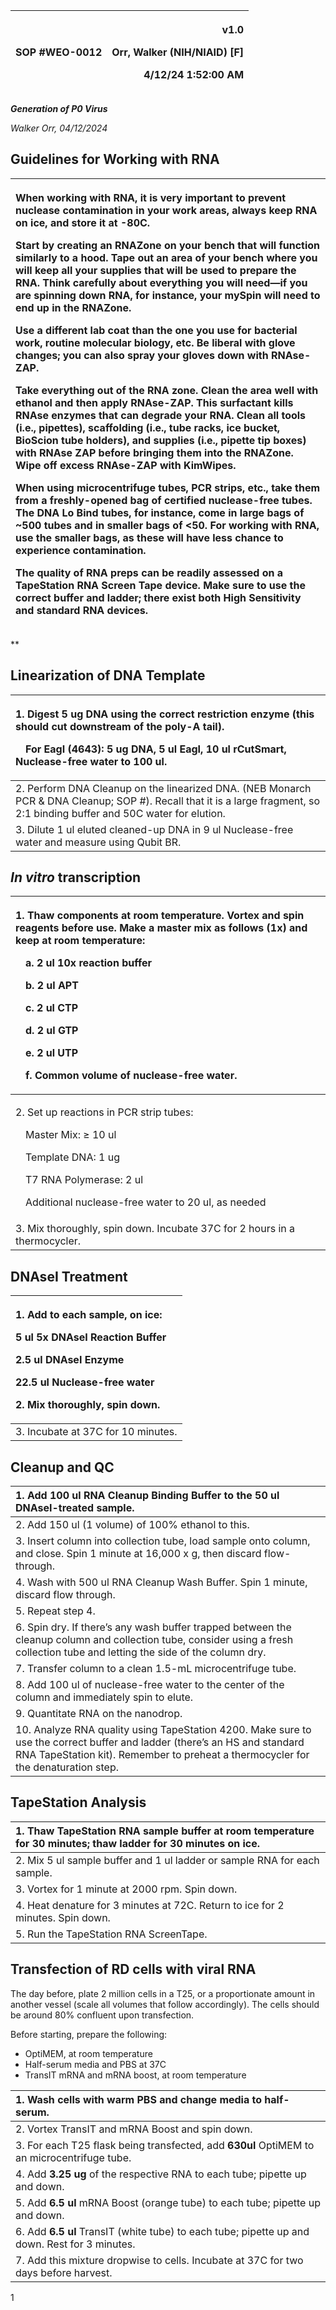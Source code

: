 ﻿|SOP #WEO-0012                   |<p>v1.0</p><p>Orr, Walker (NIH/NIAID) [F]</p><p>4/12/24 1:52:00 AM</p>|
| :- | -: |

***Generation of P0 Virus***

*Walker Orr, 04/12/2024*

## **Guidelines for Working with RNA**

|<p>When working with RNA, it is very important to prevent nuclease contamination in your work areas, always keep RNA on ice, and store it at -80C.</p><p>Start by creating an RNAZone on your bench that will function similarly to a hood. Tape out an area of your bench where you will keep all your supplies that will be used to prepare the RNA. Think carefully about everything you will need—if you are spinning down RNA, for instance, your mySpin will need to end up in the RNAZone.</p><p>Use a different lab coat than the one you use for bacterial work, routine molecular biology, etc. Be liberal with glove changes; you can also spray your gloves down with RNAse-ZAP.</p><p>Take everything out of the RNA zone. Clean the area well with ethanol and then apply RNAse-ZAP. This surfactant kills RNAse enzymes that can degrade your RNA. Clean all tools (i.e., pipettes), scaffolding (i.e., tube racks, ice bucket, BioScion tube holders), and supplies (i.e., pipette tip boxes) with RNAse ZAP before bringing them into the RNAZone. Wipe off excess RNAse-ZAP with KimWipes.</p><p>When using microcentrifuge tubes, PCR strips, etc., take them from a freshly-opened bag of certified nuclease-free tubes. The DNA Lo Bind tubes, for instance, come in large bags of ~500 tubes and in smaller bags of <50. For working with RNA, use the smaller bags, as these will have less chance to experience contamination.</p><p>The quality of RNA preps can be readily assessed on a TapeStation RNA Screen Tape device. Make sure to use the correct buffer and ladder; there exist both High Sensitivity and standard RNA devices.</p>|
| :- |

**

## **Linearization of DNA Template**

|<p>1. Digest 5 ug DNA using the correct restriction enzyme (this should cut downstream of the poly-A tail).</p><p>&emsp;For EagI (4643): 5 ug DNA, 5 ul EagI, 10 ul rCutSmart, Nuclease-free water to 100 ul.</p>|
| :- |
|2. Perform DNA Cleanup on the linearized DNA. (NEB Monarch PCR & DNA Cleanup; SOP #). Recall that it is a large fragment, so 2:1 binding buffer and 50C water for elution.|
|3. Dilute 1 ul eluted cleaned-up DNA in 9 ul Nuclease-free water and measure using Qubit BR.|

## ***In vitro* transcription**

|<p>1. Thaw components at room temperature. Vortex and spin reagents before use. Make a master mix as follows (1x) and keep at room temperature:</p><p>&emsp;a. 2 ul 10x reaction buffer</p><p>&emsp;b. 2 ul APT</p><p>&emsp;c. 2 ul CTP</p><p>&emsp;d. 2 ul GTP</p><p>&emsp;e. 2 ul UTP</p><p>&emsp;f. Common volume of nuclease-free water.</p>|
| :- |
|<p>2. Set up reactions in PCR strip tubes:</p><p>&emsp;Master Mix: ≥ 10 ul</p><p>&emsp;Template DNA: 1 ug</p><p>&emsp;T7 RNA Polymerase: 2 ul</p><p>&emsp;Additional nuclease-free water to 20 ul, as needed</p>|
|3. Mix thoroughly, spin down. Incubate 37C for 2 hours in a thermocycler.|

## **DNAseI Treatment**

|<p>1. Add to each sample, on ice:</p><p>5 ul 5x DNAseI Reaction Buffer</p><p>2\.5 ul DNAseI Enzyme</p><p>22\.5 ul Nuclease-free water</p><p>2. Mix thoroughly, spin down.</p>|
| :- |
|3. Incubate at 37C for 10 minutes.|


## **Cleanup and QC**

|1. Add 100 ul RNA Cleanup Binding Buffer to the 50 ul DNAseI-treated sample.|
| :- |
|2. Add 150 ul (1 volume) of 100% ethanol to this.|
|3. Insert column into collection tube, load sample onto column, and close. Spin 1 minute at 16,000 x g, then discard flow-through.|
|4. Wash with 500 ul RNA Cleanup Wash Buffer. Spin 1 minute, discard flow through.|
|5. Repeat step 4.|
|6. Spin dry. If there’s any wash buffer trapped between the cleanup column and collection tube, consider using a fresh collection tube and letting the side of the column dry. |
|7. Transfer column to a clean 1.5-mL microcentrifuge tube.|
|8. Add 100 ul of nuclease-free water to the center of the column and immediately spin to elute.|
|9. Quantitate RNA on the nanodrop.|
|10. Analyze RNA quality using TapeStation 4200. Make sure to use the correct buffer and ladder (there’s an HS and standard RNA TapeStation kit). Remember to preheat a thermocycler for the denaturation step. |

## **TapeStation Analysis**

|1. Thaw TapeStation RNA sample buffer at room temperature for 30 minutes; thaw ladder for 30 minutes on ice.|
| :- |
|2. Mix 5 ul sample buffer and 1 ul ladder or sample RNA for each sample.|
|3. Vortex for 1 minute at 2000 rpm. Spin down.|
|4. Heat denature for 3 minutes at 72C. Return to ice for 2 minutes. Spin down.|
|5. Run the TapeStation RNA ScreenTape.|

##

## **Transfection of RD cells with viral RNA**

The day before, plate 2 million cells in a T25, or a proportionate amount in another vessel (scale all volumes that follow accordingly). The cells should be around 80% confluent upon transfection.

Before starting, prepare the following:

- OptiMEM, at room temperature
- Half-serum media and PBS at 37C
- TransIT mRNA and mRNA boost, at room temperature

|1. Wash cells with warm PBS and change media to half-serum.|
| :- |
|2. Vortex TransIT and mRNA Boost and spin down.|
|3. For each T25 flask being transfected, add **630ul** OptiMEM to an microcentrifuge tube.|
|4. Add **3.25 ug** of the respective RNA to each tube; pipette up and down.|
|5. Add **6.5 ul** mRNA Boost (orange tube) to each tube; pipette up and down.|
|6. Add **6.5 ul** TransIT (white tube) to each tube; pipette up and down. Rest for 3 minutes.|
|7. Add this mixture dropwise to cells. Incubate at 37C for two days before harvest.|

1

